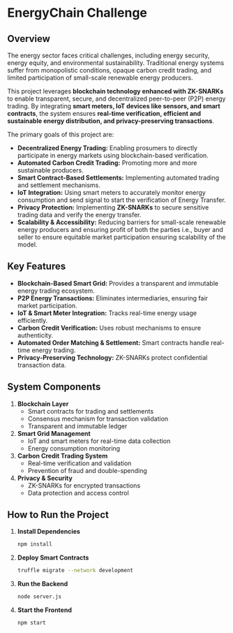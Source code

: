 # EnergyChain Challenge

## Overview
The energy sector faces critical challenges, including energy security, energy equity, and environmental sustainability. Traditional energy systems suffer from monopolistic conditions, opaque carbon credit trading, and limited participation of small-scale renewable energy producers.

This project leverages **blockchain technology enhanced with ZK-SNARKs** to enable transparent, secure, and decentralized peer-to-peer (P2P) energy trading. By integrating **smart meters, IoT devices like sensors, and smart contracts**, the system ensures **real-time verification, efficient and sustainable energy distribution, and privacy-preserving transactions**.

The primary goals of this project are:
- **Decentralized Energy Trading:** Enabling prosumers to directly participate in energy markets using blockchain-based verification.
- **Automated Carbon Credit Trading:** Promoting more and more sustainable producers.
- **Smart Contract-Based Settlements:** Implementing automated trading and settlement mechanisms.
- **IoT Integration:** Using smart meters to accurately monitor energy consumption and send signal to start the verification of Energy Transfer.
- **Privacy Protection:** Implementing **ZK-SNARKs** to secure sensitive trading data and verify the energy transfer.
- **Scalability & Accessibility:** Reducing barriers for small-scale renewable energy producers and ensuring profit of both the parties i.e., buyer and seller to ensure equitable market participation ensuring scalability of the model.

## Key Features
- **Blockchain-Based Smart Grid:** Provides a transparent and immutable energy trading ecosystem.
- **P2P Energy Transactions:** Eliminates intermediaries, ensuring fair market participation.
- **IoT & Smart Meter Integration:** Tracks real-time energy usage efficiently.
- **Carbon Credit Verification:** Uses robust mechanisms to ensure authenticity.
- **Automated Order Matching & Settlement:** Smart contracts handle real-time energy trading.
- **Privacy-Preserving Technology:** ZK-SNARKs protect confidential transaction data.

## System Components
1. **Blockchain Layer**
   - Smart contracts for trading and settlements
   - Consensus mechanism for transaction validation
   - Transparent and immutable ledger
2. **Smart Grid Management**
   - IoT and smart meters for real-time data collection
   - Energy consumption monitoring
3. **Carbon Credit Trading System**
   - Real-time verification and validation
   - Prevention of fraud and double-spending
4. **Privacy & Security**
   - ZK-SNARKs for encrypted transactions
   - Data protection and access control


## How to Run the Project
1. **Install Dependencies**
   ```bash
   npm install
   ```
2. **Deploy Smart Contracts**
   ```bash
   truffle migrate --network development
   ```
3. **Run the Backend**
   ```bash
   node server.js
   ```
4. **Start the Frontend**
   ```bash
   npm start
   ```






